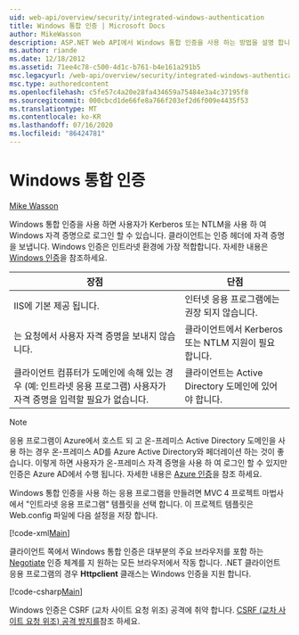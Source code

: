 ```yaml
---
uid: web-api/overview/security/integrated-windows-authentication
title: Windows 통합 인증 | Microsoft Docs
author: MikeWasson
description: ASP.NET Web API에서 Windows 통합 인증을 사용 하는 방법을 설명 합니다.
ms.author: riande
ms.date: 12/18/2012
ms.assetid: 71ee4c78-c500-4d1c-b761-b4e161a291b5
msc.legacyurl: /web-api/overview/security/integrated-windows-authentication
msc.type: authoredcontent
ms.openlocfilehash: c5fe57c4a20e28fa434659a75484e3a4c37195f8
ms.sourcegitcommit: 000cbcd1de66fe8a766f203ef2d6f009e4435f53
ms.translationtype: MT
ms.contentlocale: ko-KR
ms.lasthandoff: 07/16/2020
ms.locfileid: "86424781"
---
```

# <a name="integrated-windows-authentication"></a>Windows 통합 인증

[Mike Wasson](https://github.com/MikeWasson)

Windows 통합 인증을 사용 하면 사용자가 Kerberos 또는 NTLM을 사용 하 여 Windows 자격 증명으로 로그인 할 수 있습니다. 클라이언트는 인증 헤더에 자격 증명을 보냅니다. Windows 인증은 인트라넷 환경에 가장 적합합니다. 자세한 내용은 [Windows 인증](https://www.iis.net/configreference/system.webserver/security/authentication/windowsauthentication)을 참조하세요.

| 장점 | 단점 |
| --- | --- |
| IIS에 기본 제공 됩니다. | 인터넷 응용 프로그램에는 권장 되지 않습니다. | 
| 는 요청에서 사용자 자격 증명을 보내지 않습니다. | 클라이언트에서 Kerberos 또는 NTLM 지원이 필요 합니다. |
| 클라이언트 컴퓨터가 도메인에 속해 있는 경우 (예: 인트라넷 응용 프로그램) 사용자가 자격 증명을 입력할 필요가 없습니다. | 클라이언트는 Active Directory 도메인에 있어야 합니다. |

> [!NOTE]
> 응용 프로그램이 Azure에서 호스트 되 고 온-프레미스 Active Directory 도메인을 사용 하는 경우 온-프레미스 AD를 Azure Active Directory와 페더레이션 하는 것이 좋습니다. 이렇게 하면 사용자가 온-프레미스 자격 증명을 사용 하 여 로그인 할 수 있지만 인증은 Azure AD에서 수행 됩니다. 자세한 내용은 [Azure 인증](../../../visual-studio/overview/2012/windows-azure-authentication.md)을 참조 하세요.

Windows 통합 인증을 사용 하는 응용 프로그램을 만들려면 MVC 4 프로젝트 마법사에서 "인트라넷 응용 프로그램" 템플릿을 선택 합니다. 이 프로젝트 템플릿은 Web.config 파일에 다음 설정을 저장 합니다.

[!code-xml[Main](integrated-windows-authentication/samples/sample1.xml)]

클라이언트 쪽에서 Windows 통합 인증은 대부분의 주요 브라우저를 포함 하는 [Negotiate](http://www.ietf.org/rfc/rfc4559.txt) 인증 체계를 지 원하는 모든 브라우저에서 작동 합니다. .NET 클라이언트 응용 프로그램의 경우 **Httpclient** 클래스는 Windows 인증을 지원 합니다.

[!code-csharp[Main](integrated-windows-authentication/samples/sample2.cs)]

Windows 인증은 CSRF (교차 사이트 요청 위조) 공격에 취약 합니다. [CSRF (교차 사이트 요청 위조) 공격 방지를](preventing-cross-site-request-forgery-csrf-attacks.md)참조 하세요.
